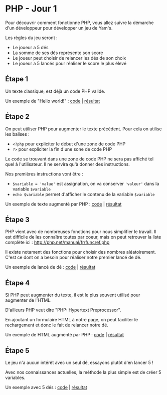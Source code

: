 PHP - Jour 1
======

Pour découvrir comment fonctionne PHP, vous allez suivre la démarche d'un développeur pour développer un jeu de Yam's.

Les règles du jeu seront :

 * Le joueur a 5 dés
 * La somme de ses dés représente son score
 * Le joueur peut choisir de relancer les dés de son choix
 * Le joueur a 5 lancés pour réaliser le score le plus élevé


Étape 1
------

Un texte classique, est déjà un code PHP valide.

Un exemple de "Hello world!" : [code](step1.php) | [résultat](http://php.baddum.com/jour1/step1.php)


Étape 2
------

On peut utiliser PHP pour augmenter le texte précédent.
Pour cela on utilise les balises :

 * `<?php` pour expliciter le début d'une zone de code PHP
 * `?>` pour expliciter la fin d'une sone de code PHP
 
Le code se trouvant dans une zone de code PHP ne sera pas affiché tel quel à l'utilisateur.
Il ne servira qu'à donner des instructions.
 
Nos premières instructions vont être :

 * `$variable = 'value'` est assignation, on va conserver `'valeur'` dans la variable `$variable`
 * `echo $variable` permet d'afficher le contenu de la variable `$variable`


Un exemple de texte augmenté par PHP : [code](step2.php) | [résultat](http://php.baddum.com/jour1/step2.php)



Étape 3
------

PHP vient avec de nombreuses fonctions pour nous simplifier le travail.
Il est difficile de les connaître toutes par coeur, mais on peut retrouver la liste complète ici : http://php.net/manual/fr/funcref.php

Il existe notament des fonctions pour choisir des nombres aléatoirement.
C'est ce dont on a besoin pour réaliser notre premier lancé de dé. 

Un exemple de lancé de dé : [code](step3.php) | [résultat](http://php.baddum.com/jour1/step3.php)



Étape 4
------

Si PHP peut augmenter du texte, il est le plus souvent utilisé pour augmenter de l'HTML.

D'ailleurs PHP veut dire "PHP: Hypertext Preprocessor".

En ajoutant un formulaire HTML à notre page, on peut faciliter le rechargement et donc le fait de relancer notre dé.
 
Un exemple de HTML augmenté par PHP : [code](step4.php) | [résultat](http://php.baddum.com/jour1/step4.php)



Étape 5
------

Le jeu n'a aucun intérêt avec un seul dé, essayons plutôt d'en lancer 5 !

Avec nos connaissances actuelles, la méthode la plus simple est de créer 5 variables.  
 
Un exemple avec 5 dés : [code](step5.php) | [résultat](http://php.baddum.com/jour1/step5.php)


